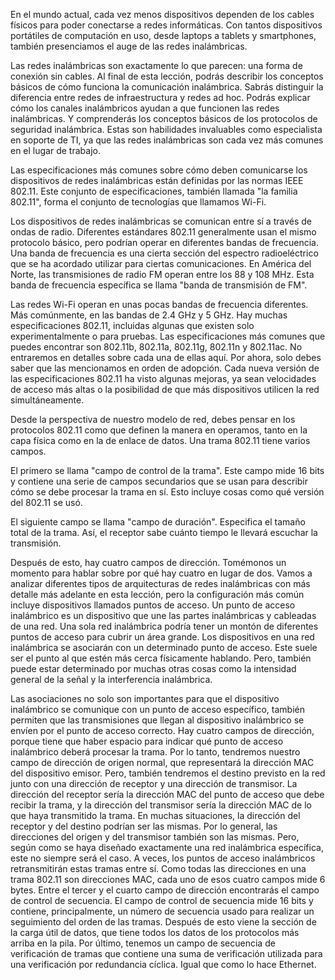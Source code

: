 En el mundo actual, cada vez menos dispositivos dependen de los cables físicos para poder conectarse a redes informáticas. Con tantos dispositivos portátiles de computación en uso, desde laptops a tablets y smartphones, también presenciamos el auge de las redes inalámbricas.

Las redes inalámbricas son exactamente lo que parecen: una forma de conexión sin cables. Al final de esta lección, podrás describir los conceptos básicos de cómo funciona la comunicación inalámbrica. Sabrás distinguir la diferencia entre redes de infraestructura y redes ad hoc. Podrás explicar cómo los canales inalámbricos ayudan a que funcionen las redes inalámbricas. Y comprenderás los conceptos básicos de los protocolos de seguridad inalámbrica. Estas son habilidades invaluables como especialista en soporte de TI, ya que las redes inalámbricas son cada vez más comunes en el lugar de trabajo.

Las especificaciones más comunes sobre cómo deben comunicarse los dispositivos de redes inalámbricas están definidas por las normas IEEE 802.11. Este conjunto de especificaciones, también llamada "la familia 802.11", forma el conjunto de tecnologías que llamamos Wi-Fi.

Los dispositivos de redes inalámbricas se comunican entre sí a través de ondas de radio. Diferentes estándares 802.11 generalmente usan el mismo protocolo básico, pero podrían operar en diferentes bandas de frecuencia. Una banda de frecuencia es una cierta sección del espectro radioeléctrico que se ha acordado utilizar para ciertas comunicaciones. En América del Norte, las transmisiones de radio FM operan entre los 88 y 108 MHz. Esta banda de frecuencia específica se llama "banda de transmisión de FM".

Las redes Wi-Fi operan en unas pocas bandas de frecuencia diferentes. Más comúnmente, en las bandas de 2.4 GHz y 5 GHz. Hay muchas especificaciones 802.11, incluidas algunas que existen solo experimentalmente o para pruebas. Las especificaciones más comunes que puedes encontrar son 802.11b, 802.11a, 802.11g, 802.11n y 802.11ac. No entraremos en detalles sobre cada una de ellas aquí. Por ahora, solo debes saber que las mencionamos en orden de adopción. Cada nueva versión de las especificaciones 802.11 ha visto algunas mejoras, ya sean velocidades de acceso más altas o la posibilidad de que más dispositivos utilicen la red simultáneamente.

Desde la perspectiva de nuestro modelo de red, debes pensar en los protocolos 802.11 como que definen la manera en operamos, tanto en la capa física como en la de enlace de datos. Una trama 802.11 tiene varios campos.

El primero se llama "campo de control de la trama". Este campo mide 16 bits y contiene una serie de campos secundarios que se usan para describir cómo se debe procesar la trama en sí. Esto incluye cosas como qué versión del 802.11 se usó.

El siguiente campo se llama "campo de duración". Especifica el tamaño total de la trama. Así, el receptor sabe cuánto tiempo le llevará escuchar la transmisión.

Después de esto, hay cuatro campos de dirección. Tomémonos un momento para hablar sobre por qué hay cuatro en lugar de dos. Vamos a analizar diferentes tipos de arquitecturas de redes inalámbricas con más detalle más adelante en esta lección, pero la configuración más común incluye dispositivos llamados puntos de acceso. Un punto de acceso inalámbrico es un dispositivo que une las partes inalámbricas y cableadas de una red. Una sola red inalámbrica podría tener un montón de diferentes puntos de acceso para cubrir un área grande. Los dispositivos en una red inalámbrica se asociarán con un determinado punto de acceso. Este suele ser el punto al que estén más cerca físicamente hablando. Pero, también puede estar determinado por muchas otras cosas como la intensidad general de la señal y la interferencia inalámbrica.

Las asociaciones no solo son importantes para que el dispositivo inalámbrico se comunique con un punto de acceso específico, también permiten que las transmisiones que llegan al dispositivo inalámbrico se envíen por el punto de acceso correcto. Hay cuatro campos de dirección, porque tiene que haber espacio para indicar qué punto de acceso inalámbrico deberá procesar la trama. Por lo tanto, tendremos nuestro campo de dirección de origen normal, que representará la dirección MAC del dispositivo emisor. Pero, también tendremos el destino previsto en la red junto con una dirección de receptor y una dirección de transmisor. La dirección del receptor sería la dirección MAC del punto de acceso que debe recibir la trama, y la dirección del transmisor sería la dirección MAC de lo que haya transmitido la trama. En muchas situaciones, la dirección del receptor y del destino podrían ser las mismas. Por lo general, las direcciones del origen y del transmisor también son las mismas. Pero, según como se haya diseñado exactamente una red inalámbrica específica, este no siempre será el caso. A veces, los puntos de acceso inalámbricos retransmitirán estas tramas entre sí. Como todas las direcciones en una trama 802.11 son direcciones MAC, cada uno de esos cuatro campos mide 6 bytes. Entre el tercer y el cuarto campo de dirección encontrarás el campo de control de secuencia. El campo de control de secuencia mide 16 bits y contiene, principalmente, un número de secuencia usado para realizar un seguimiento del orden de las tramas. Después de esto viene la sección de la carga útil de datos, que tiene todos los datos de los protocolos más arriba en la pila. Por último, tenemos un campo de secuencia de verificación de tramas que contiene una suma de verificación utilizada para una verificación por redundancia cíclica. Igual que como lo hace Ethernet.
